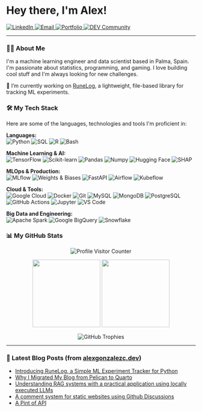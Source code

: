 # Hey there, I'm Alex!

<p align="left">
  <a href="https://www.linkedin.com/in/your-linkedin-profile" target="_blank">
    <img src="https://img.shields.io/badge/LinkedIn-0077B5?style=for-the-badge&logo=linkedin&logoColor=white" alt="LinkedIn"/>
  </a>
  <a href="mailto:hellol@alexgonzalezc.dev">
    <img src="https://img.shields.io/badge/Email-D14836?style=for-the-badge&logo=gmail&logoColor=white" alt="Email"/>
  </a>
  <a href="https://alexgonzalezc.dev" target="_blank">
    <img src="https://img.shields.io/badge/Portfolio-252525?style=for-the-badge&logo=About.me&logoColor=white" alt="Portfolio"/>
  </a>
    <a href="https://dev.to/gonz4lex" target="_blank">
    <img src="https://img.shields.io/badge/dev.to-0A0A0A?style=for-the-badge&logo=dev.to&logoColor=white" alt="DEV Community"/>
    </a>
</p>

<!-- <p align="center">
  <a href="https://git.io/typing-svg">
    <img src="https://readme-typing-svg.herokuapp.com?font=Fira+Code&size=25&pause=1000&color=3397F7&center=true&vCenter=true&width=435&lines=Data+Scientist+%26+AI+Enthusiast;Always+learning;Based+in+sunny+Palma+de+Mallorca+☀️" alt="Typing SVG" />
  </a>
</p> -->

---

### 👨‍💻 About Me

I'm a machine learning engineer and data scientist based in Palma, Spain. I'm passionate about statistics, programming, and gaming. I love building cool stuff and I'm always looking for new challenges.

🔭 I’m currently working on [RuneLog](https://github.com/gonz4lex/runelog), a lightweight, file-based library for tracking ML experiments.

### 🛠️ My Tech Stack

Here are some of the languages, technologies and tools I'm proficient in:

<p align="left">
  <strong>Languages:</strong><br>
  <img src="https://img.shields.io/badge/Python-3776AB?style=for-the-badge&logo=python&logoColor=white" alt="Python"/>
  <img src="https://img.shields.io/badge/SQL-4479A1?style=for-the-badge&logo=postgresql&logoColor=white" alt="SQL"/>
  <img src="https://img.shields.io/badge/R-276DC3?style=for-the-badge&logo=r&logoColor=white" alt="R"/>
  <img src="https://img.shields.io/badge/Bash-4EAA25?style=for-the-badge&logo=gnubash&logoColor=white" alt="Bash"/>
</p>
<p align="left">
  <strong>Machine Learning & AI:</strong><br>
  <img src="https://img.shields.io/badge/TensorFlow-FF6F00?style=for-the-badge&logo=tensorflow&logoColor=white" alt="TensorFlow"/>
  <img src="https://img.shields.io/badge/scikit--learn-F7931E?style=for-the-badge&logo=scikit-learn&logoColor=white" alt="Scikit-learn"/>
  <img src="https://img.shields.io/badge/Pandas-150458?style=for-the-badge&logo=pandas&logoColor=white" alt="Pandas"/>
  <img src="https://img.shields.io/badge/Numpy-013243?style=for-the-badge&logo=numpy&logoColor=white" alt="Numpy"/>
  <img src="https://img.shields.io/badge/Hugging_Face-FFD21E?style=for-the-badge&logo=huggingface&logoColor=black" alt="Hugging Face"/>
  <img src="https://img.shields.io/badge/SHAP-D91A1F?style=for-the-badge&logoColor=white" alt="SHAP"/>
</p>

<p align="left">
  <strong>MLOps & Production:</strong><br>
  <img src="https://img.shields.io/badge/MLflow-0194E2?style=for-the-badge&logo=mlflow&logoColor=white" alt="MLflow"/>
  <img src="https://img.shields.io/badge/Weights_&_Biases-FFBE00?style=for-the-badge&logo=weightsandbiases&logoColor=black" alt="Weights & Biases"/>
  <img src="https://img.shields.io/badge/FastAPI-009688?style=for-the-badge&logo=fastapi&logoColor=white" alt="FastAPI"/>
  <img src="https://img.shields.io/badge/Airflow-017CEE?style=for-the-badge&logo=apacheairflow&logoColor=white" alt="Airflow"/>
  <img src="https://img.shields.io/badge/Kubeflow-0067B8?style=for-the-badge&logo=kubeflow&logoColor=white" alt="Kubeflow"/>
</p>

<p align="left">
    <strong>Cloud & Tools:</strong><br>
    <img src="https://img.shields.io/badge/Google_Cloud-4285F4?style=for-the-badge&logo=google-cloud&logoColor=white" alt="Google Cloud"/>
    <img src="https://img.shields.io/badge/Docker-2496ED?style=for-the-badge&logo=docker&logoColor=white" alt="Docker"/>
    <img src="https://img.shields.io/badge/Git-F05032?style=for-the-badge&logo=git&logoColor=white" alt="Git"/>
    <img src="https://img.shields.io/badge/MySQL-4479A1?style=for-the-badge&logo=mysql&logoColor=white" alt="MySQL"/>
    <img src="https://img.shields.io/badge/MongoDB-47A248?style=for-the-badge&logo=mongodb&logoColor=white" alt="MongoDB"/>
    <img src="https://img.shields.io/badge/PostgreSQL-336791?style=for-the-badge&logo=postgresql&logoColor=white" alt="PostgreSQL"/>
    <img src="https://img.shields.io/badge/GitHub_Actions-2088FF?style=for-the-badge&logo=github-actions&logoColor=white" alt="GitHub Actions"/>
    <img src="https://img.shields.io/badge/Jupyter-F37626?style=for-the-badge&logo=Jupyter&logoColor=white" alt="Jupyter"/>
    <img src="https://img.shields.io/badge/VS_Code-007ACC?style=for-the-badge&logo=visual-studio-code&logoColor=white" alt="VS Code"/>
</p>

<p align="left">
  <strong>Big Data and Engineering:</strong><br>
  <img src="https://img.shields.io/badge/Apache_Spark-E25A1C?style=for-the-badge&logo=apachespark&logoColor=white" alt="Apache Spark"/>
  <img src="https://img.shields.io/badge/Google_BigQuery-4285F4?style=for-the-badge&logo=googlebigquery&logoColor=white" alt="Google BigQuery"/>
  <img src="https://img.shields.io/badge/Snowflake-29B5E8?style=for-the-badge&logo=snowflake&logoColor=white" alt="Snowflake"/>
</p>

### 📊 My GitHub Stats

<p align="center">
  <img src="https://komarev.com/ghpvc/?username=gonz4lex&label=Profile%20Visitors&color=blueviolet&style=flat-square" alt="Profile Visitor Counter" />
</p>

<p align="center">
  <img height="180em" src="https://github-readme-stats.vercel.app/api?username=gonz4lex&show_icons=true&theme=tokyonight&include_all_commits=true&count_private=true"/>
  <img height="180em" src="https://github-readme-stats.vercel.app/api/top-langs/?username=gonz4lex&layout=compact&langs_count=8&theme=tokyonight"/>
</p>
<p align="center">
  <img src="https://github-profile-trophy.vercel.app/?username=gonz4lex&theme=tokyonight&column=7" alt="GitHub Trophies" />
</p>

---

### 📄 Latest Blog Posts (from [alexgonzalezc.dev](https://alexgonzalezc.dev))

<!-- BLOG-POST-LIST:START -->
- [Introducing RuneLog, a Simple ML Experiment Tracker for Python](https://alexgonzalezc.dev/posts/20250728-runelog-v0.1.0-release/)
- [Why I Migrated My Blog from Pelican to Quarto](https://alexgonzalezc.dev/posts/20250723-switching-to-quarto/)
- [Understanding RAG systems with a practical application using locally executed LLMs](https://alexgonzalezc.dev/posts/20240402-rag-system-with-langchain/rag-system.html)
- [A comment system for static websites using Github Discussions](https://alexgonzalezc.dev/posts/20220423-github-comment-system/)
- [A Pint of API](https://alexgonzalezc.dev/posts/20191208-pint-of-api/)
<!-- BLOG-POST-LIST:END -->
